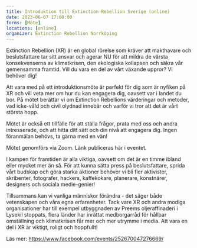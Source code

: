 ```yaml
---
title: Introduktion till Extinction Rebellion Sverige (online)
date: 2023-06-07 17:00:00
forms: [Möte]
locations: [online]
organizer: Extinction Rebellion Norrköping
---
```

Extinction Rebellion (XR) är en global rörelse som kräver att makthavare och beslutsfattare tar sitt ansvar och agerar NU för att mildra de värsta konsekvenserna av klimatkrisen, den ekologiska kollapsen och säkra vår gemensamma framtid. Vill du vara en del av vårt växande uppror? Vi behöver dig!

Att vara med på ett introduktionsmöte är perfekt för dig som är nyfiken på XR och vill veta mer om hur du kan engagera dig, oavsett var i landet du bor. På mötet berättar vi om Extinction Rebellions värderingar och metoder, vad icke-våld och civil olydnad innebär och varför vi tror att det är vårt största hopp.

Mötet är också ett tillfälle för att ställa frågor, prata med oss och andra intresserade, och att hitta ditt sätt och din nivå att engagera dig.
Ingen föranmälan behövs, ta gärna med en vän!

Mötet genomförs via Zoom. Länk publiceras här i eventet.

I kampen för framtiden är alla viktiga, oavsett om det är en timme ibland eller mycket mer än så. För att kunna sätta press på beslutsfattare, sprida vårt budskap och göra starka aktioner behöver vi bli fler aktivister, skribenter, fotografer, hackers, kaffekokare, planerare, konstnärer, designers och sociala medie-genier!

Tillsammans kan vi vanliga människor förändra - det säger både vetenskapen och våra egna erfarenheter. Tack vare XR och andra modiga organisationer har till exempel utbyggnaden av Preems oljeraffinaderi i Lysekil stoppats, flera länder har inrättat medborgarråd för hållbar omställning och klimatkrisen får mer och mer utrymme i media.
Att vara en del i XR är viktigt, roligt och hoppfullt! 

Läs mer: https://www.facebook.com/events/252670047276669/
